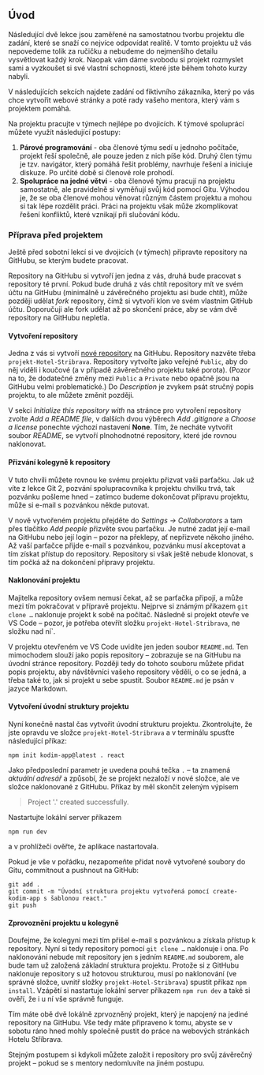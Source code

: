 ## Úvod

Následující dvě lekce jsou zaměřené na samostatnou tvorbu projektu dle zadání, které se snaží co nejvíce odpovídat realitě. V tomto projektu už vás nepovedeme tolik za ručičku a nebudeme do nejmenšího detailu vysvětlovat každý krok. Naopak vám dáme svobodu si projekt rozmyslet sami a vyzkoušet si své vlastní schopnosti, které jste během tohoto kurzy nabyli.

V následujících sekcích najdete zadání od fiktivního zákazníka, který po vás chce vytvořit webové stránky a poté rady vašeho mentora, který vám s projektem pomáhá.

Na projektu pracujte v týmech nejlépe po dvojicích. K týmové spoluprácí můžete využít následující postupy:

1. **Párové programování** - oba členové týmu sedí u jednoho počítače, projekt řeší společně, ale pouze jeden z nich píše kód. Druhý člen týmu je tzv. navigátor, který pomáhá řešit problémy, navrhuje řešení a iniciuje diskuze. Po určité době si členové role prohodí.
1. **Spolupráce na jedné větvi** - oba členové týmu pracují na projektu samostatně, ale pravidelně si vyměňují svůj kód pomocí Gitu. Výhodou je, že se oba členové mohou věnovat různým částem projektu a mohou si tak lépe rozdělit práci. Práci na projektu však může zkomplikovat řešení konfliktů, které vznikají při slučování kódu.

### Příprava před projektem

Ještě před sobotní lekcí si ve dvojicích (v týmech) připravte repository na GitHubu, se kterým budete pracovat.

Repository na GitHubu si vytvoří jen jedna z vás, druhá bude pracovat s repository té první.
Pokud bude druhá z vás chtít repository mít ve svém účtu na GitHubu (minimálně u závěrečného projektu asi bude chtít), může později udělat _fork_ repository, čímž si vytvoří klon ve svém vlastním GitHub účtu.
Doporučuji ale fork udělat až po skončení práce, aby se vám dvě repository na GitHubu nepletla.

#### Vytvoření repository

Jedna z vás si vytvoří [nové repository](https://github.com/new) na GitHubu.
Repository nazvěte třeba `projekt-Hotel-Stribrava`.
Repository vytvořte jako veřejné `Public`, aby do něj viděli i koučové (a v případě závěrečného projektu také porota).
(Pozor na to, že dodatečné změny mezi `Public` a `Private` nebo opačně jsou na GitHubu velmi problematické.)
Do _Description_ je zvykem psát stručný popis projektu, to ale můžete změnit později.

V sekci _Initialize this repository with_ na stránce pro vytvoření repository zvolte _Add a README file_, v dalších dvou výběrech _Add .gitignore_ a _Choose a license_ ponechte výchozí nastavení **None**.
Tím, že necháte vytvořit soubor _README_, se vytvoří plnohodnotné repository, které jde rovnou naklonovat.

#### Přizvání kolegyně k repository

V tuto chvíli můžete rovnou ke svému projektu přizvat vaši parťačku.
Jak už víte z lekce Git 2, pozvání spolupracovníka k projektu chvilku trvá, tak pozvánku pošleme hned – zatímco budeme dokončovat přípravu projektu, může si e-mail s pozvánkou někde putovat.

V nově vytvořeném projektu přejděte do _Settings → Collaborators_ a tam přes tlačítko _Add people_ přizvěte svou parťačku.
Je nutné zadat její e-mail na GitHubu nebo její login – pozor na překlepy, ať nepřizvete někoho jiného.
Až vaší parťačce přijde e-mail s pozvánkou, pozvánku musí akceptovat a tím získat přístup do repository.
Repository si však ještě nebude klonovat, s tím počká až na dokončení přípravy projektu.

#### Naklonování projektu

Majitelka repository ovšem nemusí čekat, až se parťačka připojí, a může mezi tím pokračovat v přípravě projektu.
Nejprve si známým příkazem `git clone …` naklonuje projekt k sobě na počítač.
Následně si projekt otevře ve VS Code – pozor, je potřeba otevřít složku `projekt-Hotel-Stribrava`, ne složku nad ní`.

V projektu otevřeném ve VS Code uvidíte jen jeden soubor `README.md`.
Ten mimochodem slouží jako popis repository – zobrazuje se na GitHubu na úvodní stránce repository.
Později tedy do tohoto souboru můžete přidat popis projektu, aby návštěvníci vašeho repository věděli, o co se jedná, a třeba také to, jak si projekt u sebe spustit.
Soubor `README.md` je psán v jazyce Markdown.

#### Vytvoření úvodní struktury projektu

Nyní konečně nastal čas vytvořit úvodní strukturu projektu.
Zkontrolujte, že jste opravdu ve složce `projekt-Hotel-Stribrava` a v terminálu spusťte následující příkaz:

```shell
npm init kodim-app@latest . react
```

Jako předposlední parametr je uvedena pouhá tečka `.` – ta znamená _aktuální adresář_ a způsobí, že se projekt nezaloží v nové složce, ale ve složce naklonované z GitHubu.
Příkaz by měl skončit zeleným výpisem

> Project '.' created successfully.

Nastartujte lokální server příkazem

```shell
npm run dev
```

a v prohlížeči ověřte, že aplikace nastartovala.

Pokud je vše v pořádku, nezapomeňte přidat nově vytvořené soubory do Gitu, commitnout a pushnout na GitHub:

```shell
git add .
git commit -m "Úvodní struktura projektu vytvořená pomocí create-kodim-app s šablonou react."
git push
```

#### Zprovoznění projektu u kolegyně

Doufejme, že kolegyni mezi tím přišel e-mail s pozvánkou a získala přístup k repository.
Nyní si tedy repository pomocí `git clone …` naklonuje i ona.
Po naklonování nebude mít repository jen s jedním `README.md` souborem, ale bude tam už založená základní struktura projektu.
Protože si z GitHubu naklonuje repository s už hotovou strukturou, musí po naklonování (ve správné složce, uvnitř složky `projekt-Hotel-Stribrava`) spustit příkaz `npm install`.
Vzápětí si nastartuje lokální server příkazem `npm run dev` a také si ověří, že i u ní vše správně funguje.

Tím máte obě dvě lokálně zprvozněný projekt, který je napojený na jediné repository na GitHubu.
Vše tedy máte připraveno k tomu, abyste se v sobotu ráno hned mohly společně pustit do práce na webových stránkách Hotelu Stříbrava.

Stejným postupem si kdykoli můžete založit i repository pro svůj závěrečný projekt – pokud se s mentory nedomluvíte na jiném postupu.
